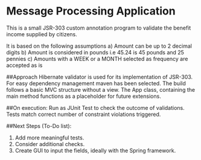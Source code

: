 # Message Processing Application
This is a small JSR-303 custom annotation program to validate the benefit income supplied by citizens.

It is based on the following assumptions 
a) Amount can be up to 2 decimal digits
b) Amount is considered in pounds i.e 45.24 is 45 pounds and 25 pennies
c) Amounts with a WEEK or a MONTH selected as frequency are accepted as is

##Approach
Hibernate validator is used for its implementation of JSR-303.
For easy dependency management maven has been selected.
The build follows a basic MVC structure without a view.
The App class, containing the main method functions as a placeholder for future extensions.


##On execution:
Run as JUnit Test to check the outcome of validations.
Tests match correct number of constraint violations triggered.

##Next Steps (To-Do list):
1) Add more meaningful tests.
2) Consider additional checks.
3) Create GUI to input the fields, ideally with the Spring framework.
